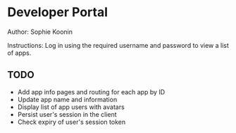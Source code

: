 # Developer Portal

Author: Sophie Koonin

Instructions: Log in using the required username and password to view a list of apps.

## TODO
* Add app info pages and routing for each app by ID
* Update app name and information
* Display list of app users with avatars
* Persist user's session in the client
* Check expiry of user's session token
